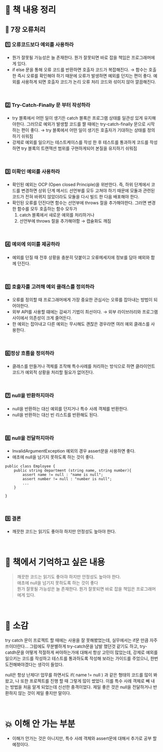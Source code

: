 
# 📖 책 내용 정리 

## 🔶 7장 오류처리 

### 1️⃣ 오류코드보다 예외를 사용하라  
- 뭔가 잘못될 가능성은 늘 존재한다. 뭔가 잘못되면 바로 잡을 책임은 프로그래머에게 있다.
- if else 문을 통해 오류 코드를 반환하면 호출자 코드가 복잡해진다.
  →  함수는 호출한 즉시 오류를 확인해야 하기 때문에 오류가 발생하면 예외를 던지는 편이 좋다.
      예외를 사용하게 되면 호출자 코드가 논리 오류 처리 코드와 섞이지 않아 깔끔해진다.

<br>

### 2️⃣ Try-Catch-Finally 문 부터 작성하라 
- try 블록에서 어떤 일이 생기든 catch 블록은 프로그램 상태를 일관성 있게 유지해야한다.
  그러므로 예외가 발생할 코드를 짤 때에는 try-catch-finally 문으로 시작하는 편이 좋다.
  →  try 블록에서 어떤 일이 생기든 호출자가 기대하는 상태를 정의하기 쉬워짐 
- 강제로 예외를 일으키는 테스트케이스를 작성 한 후 테스트를 통과하게 코드를 작성하면 try 블록의 트랜잭션 범위를 구현하게되어 본질을 유지하기 쉬워짐 

<br>

### 3️⃣ 미확인 예외를 사용하라   
- 확인된 예외는 OCP (Open closed Principle)을 위반한다.
  즉, 하위 단계에서 코드를 변경하면 상위 단계 메서드 선언부를 모두 고쳐야 하기 때문에 모듈과 관련된 코드가 전혀 바뀌지 않았더라도 모듈을 다시 빌드 한 다음 배포해야 한다.
- 확인된 오류를 던진다면 함수는 선언부에 throws 절을 추가해야한다. 
  그러면 변경한 함수를 모두 호출하는 함수 모두가
  1) catch 블록에서 새로운 예외를 처리하거나
  2) 선언부에 throws 절을 추가해야함
  →  캡슐화도 깨짐 


<br>

### 4️⃣ 예외에 의미를 제공하라  
- 예외를 던질 때 전후 상황을 충분히 덧붙이고 오류메세지에 정보를 담아 예외와 함께 던진다.

<br>

### 5️⃣ 호출자를 고려해 예외 클래스를 정의하라 
- 오류를 정의할 때 프로그래머에게 가장 중요한 관심사는 오류를 잡아내는 방법이 되어야한다.
- 외부 API를 사용할 떄에는 감싸기 기법이 최선이다.
  →  외부 라이브러리와 프로그램 사이에서 의존성이 크게 줄어든다. 
- 한 예외는 잡아내고 다른 예외는 무시해도 괜찮은 경우라면 여러 예외 클래스를 사용한다.

<br>

### 6️⃣정상 흐름을 정의하라
- 클래스를 만들거나 객체를 조작해 특수사례를 처리하는 방식으로 하면 클라이언트 코드가 예외적 상황을 처리할 필요가 없어진다.

<br>

### 7️⃣ null을 반환하지마라 
- null을 반환하는 대신 예외를 던지거나 특수 사례 객체를 반환한다.
- null을 반환하는 대신 빈 리스트를 반환해도 된다.

<br>

### 8️⃣ null을 전달하지마라 
- InvalidArgumentException 예외의 경우 assert문을 사용하면 좋다.
- 애초에 null을 넘기지 못하도록 하는 것이 좋다.

```
public class Employee {
    public string department (string name, string number){
        assert name != null : "name is null";
        assert number != null : "number is null";
        ...
    }
    
}
```

<br>

### 9️⃣ 결론
- 깨끗한 코드는 읽기도 좋아햐 하지만 안정성도 높아야 한다.

<br>


# 💌 책에서 기억하고 싶은 내용

> 깨끗한 코드는 읽기도 좋아햐 하지만 안정성도 높아야 한다. <br>
> 애초에 null을 넘기지 못하도록 하는 것이 좋다 <br>
> 뭔가 잘못될 가능성은 늘 존재한다. 뭔가 잘못되면 바로 잡을 책임은 프로그래머에게 있다.


<br>

# 💬 소감
try catch 문이 프로젝트 할 때에는 사용을 잘 못해봤었는데, 실무에서는 if문 만큼 자주 쓰이더란다...
그럼에도 무분별하게 try-catch문을 남발 했던것 같기도 하고, try-catdh문을 어떻게 적절하게 써야하는가에 대해서 항상 고민이 많았는데,
강제로 예외를 일으키는 코드를 작성하고 테스트를 통과하도록 작성해 보라는 가이드를 주었으니, 한번 도전해봐야겠다는 생각이 들었다.

null은 항상 난제다! 업무를 하면서도 if( name != null ) 과 같은 형태의 코드를 많이 봐왔고, 나 또한 프로젝트를 진행 할 때 그렇게 많이 썼었다.
이를 특수 사례 객체로 빼 내는 방법을 처음 알게 되었는데 신선한 충격이었다.
제일 좋은 것은 null을 전달하거나 반환하지 않는 것이 제일 좋지만 말이다.


<br>

# 💥 이해 안 가는 부분
- 이해가 안가는 것은 아니지만, 특수 사례 객체와 assert문에 대해서 추가로 공부 할 예정이다.
